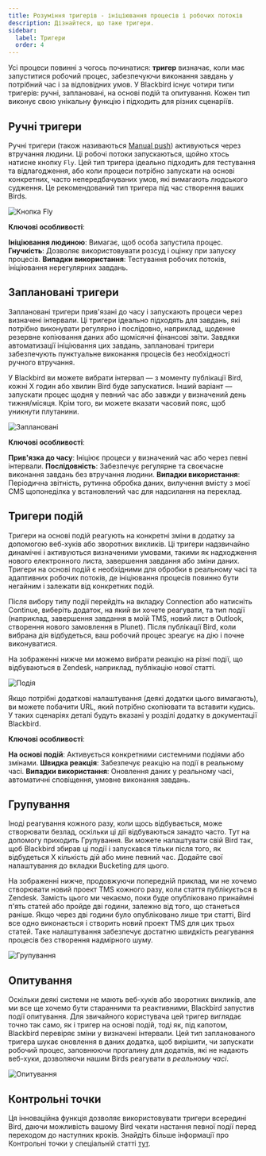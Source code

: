 ```yaml
---
title: Розуміння тригерів - ініціювання процесів і робочих потоків
description: Дізнайтеся, що таке тригери.
sidebar:
  label: Тригери
  order: 4
---
```


Усі процеси повинні з чогось починатися: **тригер** визначає, коли має запуститися робочий процес, забезпечуючи виконання завдань у потрібний час і за відповідних умов. У Blackbird існує чотири типи тригерів: ручні, заплановані, на основі подій та опитування. Кожен тип виконує свою унікальну функцію і підходить для різних сценаріїв.

## Ручні тригери

Ручні тригери (також називаються [Manual push](https://docs.blackbird.io/guides/manual-triggers/)) активуються через втручання людини. Ці робочі потоки запускаються, щойно хтось натисне кнопку `Fly`. Цей тип тригера ідеально підходить для тестування та відлагодження, або коли процеси потрібно запускати на основі конкретних, часто непередбачуваних умов, які вимагають людського судження. Це рекомендований тип тригера під час створення ваших Birds.

![Кнопка Fly](../../../../assets/docs/triggers/Fly.gif)

**Ключові особливості**:

**Ініціювання людиною**: Вимагає, щоб особа запустила процес.
**Гнучкість**: Дозволяє використовувати розсуд і оцінку при запуску процесів.
**Випадки використання**: Тестування робочих потоків, ініціювання нерегулярних завдань.

## Заплановані тригери

Заплановані тригери прив'язані до часу і запускають процеси через визначені інтервали. Ці тригери ідеально підходять для завдань, які потрібно виконувати регулярно і послідовно, наприклад, щоденне резервне копіювання даних або щомісячні фінансові звіти. Завдяки автоматизації ініціювання цих завдань, заплановані тригери забезпечують пунктуальне виконання процесів без необхідності ручного втручання.

У Blackbird ви можете вибрати інтервал — з моменту публікації Bird, кожні X годин або хвилин Bird буде запускатися. Інший варіант — запускати процес щодня у певний час або завжди у визначений день тижня/місяця. Крім того, ви можете вказати часовий пояс, щоб уникнути плутанини.

![Заплановані](../../../../assets/docs/triggers/Scheduled.gif)

**Ключові особливості**:

**Прив'язка до часу**: Ініціює процеси у визначений час або через певні інтервали.
**Послідовність**: Забезпечує регулярне та своєчасне виконання завдань без втручання людини.
**Випадки використання**: Періодична звітність, рутинна обробка даних, вилучення вмісту з моєї CMS щопонеділка у встановлений час для надсилання на переклад.

## Тригери подій

Тригери на основі подій реагують на конкретні зміни в додатку за допомогою веб-хуків або зворотних викликів. Ці тригери надзвичайно динамічні і активуються визначеними умовами, такими як надходження нового електронного листа, завершення завдання або зміни даних. Тригери на основі подій є необхідними для обробки в реальному часі та адаптивних робочих потоків, де ініціювання процесів повинно бути негайним і залежати від конкретних подій.

Після вибору типу події перейдіть на вкладку Connection або натисніть Continue, виберіть додаток, на який ви хочете реагувати, та тип події (наприклад, завершення завдання в моїй TMS, новий лист в Outlook, створення нового замовлення в Plunet). Після публікації Bird, коли вибрана дія відбудеться, ваш робочий процес зреагує на дію і почне виконуватися.

На зображенні нижче ми можемо вибрати реакцію на різні події, що відбуваються в Zendesk, наприклад, публікацію нової статті.

![Подія](../../../../assets/docs/triggers/Event.png)

Якщо потрібні додаткові налаштування (деякі додатки цього вимагають), ви можете побачити URL, який потрібно скопіювати та вставити кудись. У таких сценаріях деталі будуть вказані у розділі додатку в документації Blackbird.

**Ключові особливості**:

**На основі подій**: Активується конкретними системними подіями або змінами.
**Швидка реакція**: Забезпечує реакцію на події в реальному часі.
**Випадки використання**: Оновлення даних у реальному часі, автоматичні сповіщення, умовне виконання завдань.

## Групування

Іноді реагування кожного разу, коли щось відбувається, може створювати безлад, оскільки ці дії відбуваються занадто часто. Тут на допомогу приходить Групування. Ви можете налаштувати свій Bird так, щоб Blackbird збирав ці події і запускався тільки після того, як відбудеться X кількість дій або мине певний час. Додайте свої налаштування до вкладки Bucketing для цього.

На зображенні нижче, продовжуючи попередній приклад, ми не хочемо створювати новий проект TMS кожного разу, коли стаття публікується в Zendesk. Замість цього ми чекаємо, поки буде опубліковано принаймні п'ять статей або пройде дві години, залежно від того, що станеться раніше. Якщо через дві години було опубліковано лише три статті, Bird все одно виконається і створить новий проект TMS для цих трьох статей. Таке налаштування забезпечує достатню швидкість реагування процесів без створення надмірного шуму.

![Групування](../../../../assets/docs/triggers/Bucketing.png)

## Опитування

Оскільки деякі системи не мають веб-хуків або зворотних викликів, але ми все ще хочемо бути старанними та реактивними, Blackbird запустив події опитування. Для звичайного користувача цей тригер виглядає точно так само, як і тригер на основі подій, тоді як, під капотом, Blackbird перевіряє зміни у визначені інтервали. Цей тип запланованого тригера шукає оновлення в даних додатка, щоб вирішити, чи запускати робочий процес, заповнюючи прогалину для додатків, які не надають веб-хуки, дозволяючи нашим Birds реагувати в _реальному часі_.

![Опитування](../../../../assets/docs/triggers/Polling.gif)

## Контрольні точки

Ця інноваційна функція дозволяє використовувати тригери всередині Bird, даючи можливість вашому Bird чекати настання певної події перед переходом до наступних кроків. Знайдіть більше інформації про Контрольні точки у спеціальній статті [тут](https://docs.blackbird.io/concepts/checkpoints/).